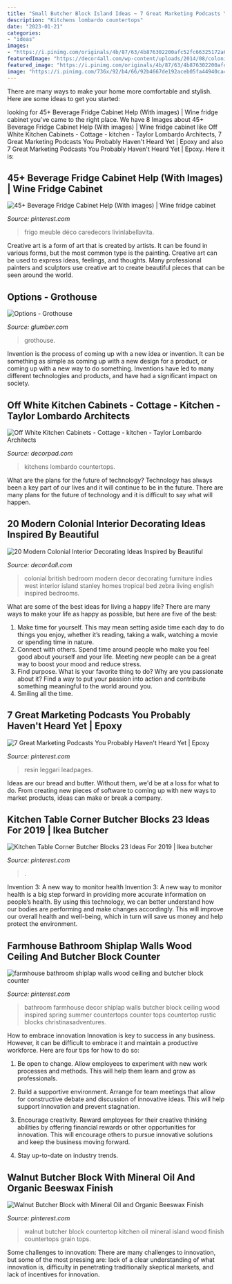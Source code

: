 ```yaml
---
title: "Small Butcher Block Island Ideas ~ 7 Great Marketing Podcasts You Probably Haven&#039;t Heard Yet"
description: "Kitchens lombardo countertops"
date: "2023-01-21"
categories:
- "ideas"
images:
- "https://i.pinimg.com/originals/4b/87/63/4b876302200afc52fc66325172a63bcd.jpg"
featuredImage: "https://decor4all.com/wp-content/uploads/2014/08/colonial-homes-bedroom-decorating-ideas-8.jpg"
featured_image: "https://i.pinimg.com/originals/4b/87/63/4b876302200afc52fc66325172a63bcd.jpg"
image: "https://i.pinimg.com/736x/92/b4/66/92b4667de192aceb05fa44940ca41ba1.jpg"
---
```



There are many ways to make your home more comfortable and stylish. Here are some ideas to get you started: 

	

		
looking for 45+ Beverage Fridge Cabinet Help (With images) | Wine fridge cabinet you've came to the right place. We have 8 Images about 45+ Beverage Fridge Cabinet Help (With images) | Wine fridge cabinet like Off White Kitchen Cabinets - Cottage - kitchen - Taylor Lombardo Architects, 7 Great Marketing Podcasts You Probably Haven&#039;t Heard Yet | Epoxy and also 7 Great Marketing Podcasts You Probably Haven&#039;t Heard Yet | Epoxy. Here it is:
		
    
## 45+ Beverage Fridge Cabinet Help (With Images) | Wine Fridge Cabinet

<img loading=lazy src="https://i.pinimg.com/736x/19/e9/33/19e933e6f17874c274283e0184e24abc.jpg" onerror="this.onerror=null;this.src='https://tse4.mm.bing.net/th?id=OIP.jduvsgHWi-aCXubk0qjtAQHaJ4&amp;pid=15.1';" alt="45+ Beverage Fridge Cabinet Help (With images) | Wine fridge cabinet">

_Source: pinterest.com_

>frigo meuble déco caredecors livinlabellavita. 

	

Creative art is a form of art that is created by artists. It can be found in various forms, but the most common type is the painting. Creative art can be used to express ideas, feelings, and thoughts. Many professional painters and sculptors use creative art to create beautiful pieces that can be seen around the world.

    
## Options - Grothouse

<img loading=lazy src="https://www.glumber.com/images/butcher-block-countertops/options/Cutting-Board.jpg" onerror="this.onerror=null;this.src='https://tse4.mm.bing.net/th?id=OIP.shiG2_vHhVa-yaBktL0DxwHaFj&amp;pid=15.1';" alt="Options - Grothouse">

_Source: glumber.com_

>grothouse. 

	

Invention is the process of coming up with a new idea or invention. It can be something as simple as coming up with a new design for a product, or coming up with a new way to do something. Inventions have led to many different technologies and products, and have had a significant impact on society.

    
## Off White Kitchen Cabinets - Cottage - Kitchen - Taylor Lombardo Architects

<img loading=lazy src="https://cdn.decorpad.com/photos/2013/01/02/d96c428a9d6f.jpg" onerror="this.onerror=null;this.src='https://tse3.mm.bing.net/th?id=OIP.IaMAZuSqKshXob_RUIyTbgHaJ4&amp;pid=15.1';" alt="Off White Kitchen Cabinets - Cottage - kitchen - Taylor Lombardo Architects">

_Source: decorpad.com_

>kitchens lombardo countertops. 

	

What are the plans for the future of technology?
Technology has always been a key part of our lives and it will continue to be in the future. There are many plans for the future of technology and it is difficult to say what will happen.

    
## 20 Modern Colonial Interior Decorating Ideas Inspired By Beautiful

<img loading=lazy src="https://decor4all.com/wp-content/uploads/2014/08/colonial-homes-bedroom-decorating-ideas-8.jpg" onerror="this.onerror=null;this.src='https://tse1.mm.bing.net/th?id=OIP.xBUUIpX4CTNGRqWaVwIIBgHaJ3&amp;pid=15.1';" alt="20 Modern Colonial Interior Decorating Ideas Inspired by Beautiful">

_Source: decor4all.com_

>colonial british bedroom modern decor decorating furniture indies west interior island stanley homes tropical bed zebra living english inspired bedrooms. 

	

What are some of the best ideas for living a happy life?
There are many ways to make your life as happy as possible, but here are five of the best: 
1. Make time for yourself. This may mean setting aside time each day to do things you enjoy, whether it’s reading, taking a walk, watching a movie or spending time in nature. 
2. Connect with others. Spend time around people who make you feel good about yourself and your life. Meeting new people can be a great way to boost your mood and reduce stress. 
3. Find purpose. What is your favorite thing to do? Why are you passionate about it? Find a way to put your passion into action and contribute something meaningful to the world around you. 
4. Smiling all the time.

    
## 7 Great Marketing Podcasts You Probably Haven&#039;t Heard Yet | Epoxy

<img loading=lazy src="https://i.pinimg.com/originals/4b/87/63/4b876302200afc52fc66325172a63bcd.jpg" onerror="this.onerror=null;this.src='https://tse3.mm.bing.net/th?id=OIP.dW3UI4W2NPReIoSuDaek-wHaJ4&amp;pid=15.1';" alt="7 Great Marketing Podcasts You Probably Haven&#039;t Heard Yet | Epoxy">

_Source: pinterest.com_

>resin leggari leadpages. 

	

Ideas are our bread and butter. Without them, we'd be at a loss for what to do. From creating new pieces of software to coming up with new ways to market products, ideas can make or break a company.

    
## Kitchen Table Corner Butcher Blocks 23 Ideas For 2019 | Ikea Butcher

<img loading=lazy src="https://i.pinimg.com/736x/92/b4/66/92b4667de192aceb05fa44940ca41ba1.jpg" onerror="this.onerror=null;this.src='https://tse2.mm.bing.net/th?id=OIP.7QpnBwBtEXyHKCSrkVVInwAAAA&amp;pid=15.1';" alt="Kitchen Table Corner Butcher Blocks 23 Ideas For 2019 | Ikea butcher">

_Source: pinterest.com_

>. 

	

Invention 3: A new way to monitor health
Invention 3: A new way to monitor health is a big step forward in providing more accurate information on people’s health. By using this technology, we can better understand how our bodies are performing and make changes accordingly. This will improve our overall health and well-being, which in turn will save us money and help protect the environment.

    
## Farmhouse Bathroom Shiplap Walls Wood Ceiling And Butcher Block Counter

<img loading=lazy src="https://i.pinimg.com/originals/06/d4/9f/06d49f934fc8c6c48b4aad0f8b7f0e9c.jpg" onerror="this.onerror=null;this.src='https://tse1.mm.bing.net/th?id=OIP.DZTm7y-uWZCboT5ZNpHFbwHaLG&amp;pid=15.1';" alt="farmhouse bathroom shiplap walls wood ceiling and butcher block counter">

_Source: pinterest.com_

>bathroom farmhouse decor shiplap walls butcher block ceiling wood inspired spring summer countertops counter tops countertop rustic blocks christinasadventures. 

	

How to embrace innovation
Innovation is key to success in any business. However, it can be difficult to embrace it and maintain a productive workforce. Here are four tips for how to do so:
1) Be open to change. Allow employees to experiment with new work processes and methods. This will help them learn and grow as professionals.

2) Build a supportive environment. Arrange for team meetings that allow for constructive debate and discussion of innovative ideas. This will help support innovation and prevent stagnation.

3) Encourage creativity. Reward employees for their creative thinking abilities by offering financial rewards or other opportunities for innovation. This will encourage others to pursue innovative solutions and keep the business moving forward.

4) Stay up-to-date on industry trends.

    
## Walnut Butcher Block With Mineral Oil And Organic Beeswax Finish

<img loading=lazy src="https://i.pinimg.com/736x/6b/4a/e2/6b4ae271e94d2c0c86db8c2d0396ba05--mineral-oil-butcher-blocks.jpg" onerror="this.onerror=null;this.src='https://tse2.mm.bing.net/th?id=OIP.uQ50EBoB0-sB56HhIWsQPQHaFu&amp;pid=15.1';" alt="Walnut Butcher Block with Mineral Oil and Organic Beeswax Finish">

_Source: pinterest.com_

>walnut butcher block countertop kitchen oil mineral island wood finish countertops grain tops. 

	

Some challenges to innovation:
There are many challenges to innovation, but some of the most pressing are: lack of a clear understanding of what innovation is, difficulty in penetrating traditionally skeptical markets, and lack of incentives for innovation.

